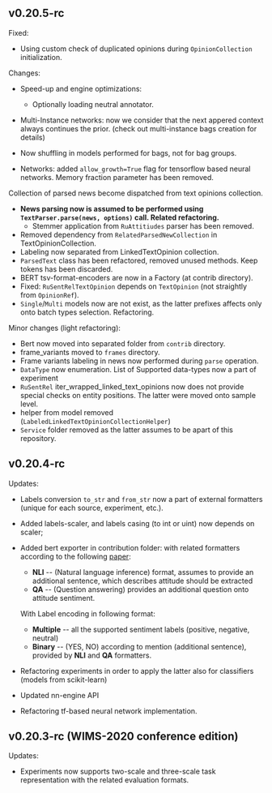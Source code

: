 ## v0.20.5-rc

Fixed:
* Using custom check of duplicated opinions during `OpinionCollection` initialization.

Changes:
* Speed-up and engine optimizations:
    * Optionally loading neutral annotator.
* Multi-Instance networks: now we consider that the next appered context always continues the prior.
(check out multi-instance bags creation for details)
* Now shuffling in models performed for bags, not for bag groups.

* Networks: added `allow_growth=True` flag for tensorflow based neural networks.
Memory fraction parameter has been removed.

Collection of parsed news become dispatched from text opinions collection.
* **News parsing now is assumed to be performed using `TextParser.parse(news, options)` call. Related refactoring.**
    * Stemmer application from `RuAttitiudes` parser has been removed.
* Removed dependency from `RelatedParsedNewCollection` in TextOpinionCollection.
* Labeling now separated from LinkedTextOpinion collection.
* `ParsedText` class has been refactored, removed unused methods. Keep tokens has been discarded.
* BERT tsv-format-encoders are now in a Factory (at contrib directory).
* Fixed: `RuSentRelTextOpinion` depends on `TextOpinion` (not straightly from `OpinionRef`).
* `Single`/`Multi` models now are not exist, as the latter prefixes affects only onto batch types selection. Refactoring.

Minor changes (light refactoring):

* Bert now moved into separated folder from `contrib` directory.
* frame_variants moved to `frames` directory.
* Frame variants labeling in news now performed during `parse` operation.
* `DataType` now enumeration. List of Supported data-types now a part of experiment
* `RuSentRel` iter_wrapped_linked_text_opinions now does not provide special checks on entity positions.
The latter were moved onto sample level.
* helper from model removed (`LabeledLinkedTextOpinionCollectionHelper`)
* `Service` folder removed as the latter assumes to be apart of this repository.

## v0.20.4-rc
Updates:
* Labels conversion `to_str` and `from_str` now a part of external formatters (unique for each source, experiment, etc.).
* Added labels-scaler, and labels casing (to int or uint) now depends on scaler;
* Added bert exporter in contribution folder: with related formatters according to the following
[paper](https://www.aclweb.org/anthology/N19-1035.pdf):
    * **NLI** -- (Natural language inference) format, assumes to provide an additional sentence, which describes
    attitude should be extracted
    * **QA** -- (Question answering) provides an additional question onto attitude sentiment.

   With Label encoding in following format:
   * **Multiple** -- all the supported sentiment labels (positive, negative, neutral)
   * **Binary** -- (YES, NO) according to mention (additional sentence), provided by **NLI** and **QA** formatters.

* Refactoring experiments in order to apply the latter also for classifiers (models from scikit-learn)
* Updated nn-engine API
* Refactoring tf-based neural network implementation.

## v0.20.3-rc (WIMS-2020 conference edition)

Updates:

* Experiments now supports two-scale and three-scale task representation with the related evaluation formats.

